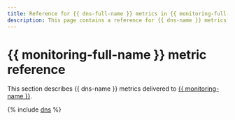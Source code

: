 ```yaml
---
title: Reference for {{ dns-full-name }} metrics in {{ monitoring-full-name }}
description: This page contains a reference for {{ dns-name }} metrics delivered to {{ monitoring-full-name }}.
---
```


# {{ monitoring-full-name }} metric reference

This section describes {{ dns-name }} metrics delivered to [{{ monitoring-name }}](../monitoring/).

{% include [dns](../_includes/monitoring/metrics-ref/dns.md) %}